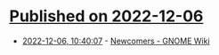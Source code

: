 # [Published on 2022-12-06](index.md)

* [2022-12-06, 10:40:07](https://lobste.rs/s/zoa7tv/newcomers_gnome_wiki) - [Newcomers - GNOME Wiki](https://wiki.gnome.org/Newcomers)
